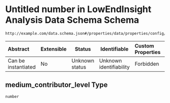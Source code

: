# Untitled number in LowEndInsight Analysis Data Schema Schema

```txt
http://example.com/data.schema.json#/properties/data/properties/config/properties/medium_contributor_level
```




| Abstract            | Extensible | Status         | Identifiable            | Custom Properties | Additional Properties | Access Restrictions | Defined In                                                                 |
| :------------------ | ---------- | -------------- | ----------------------- | :---------------- | --------------------- | ------------------- | -------------------------------------------------------------------------- |
| Can be instantiated | No         | Unknown status | Unknown identifiability | Forbidden         | Allowed               | none                | [data.schema.json\*](../../out/v1/data.schema.json "open original schema") |

## medium_contributor_level Type

`number`
